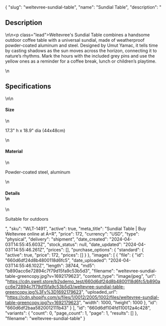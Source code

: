 {
  "slug": "weltevree-sundial-table",
  "name": "Sundial Table",
  "description": "<h2>Description</h2>\n<!-- split -->\n<p class=\"lead\">Weltevree's Sundial Table combines a handsome outdoor coffee table with a universal sundial, made of weatherproof powder-coated aluminum and steel. Designed by Umut Yamac, it tells time by casting shadows as the sun moves across the horizon, connecting it to nature’s rhythms. Mark the hours with the included grey pins and use the yellow ones as a reminder for a coffee break, lunch or children’s playtime.</p>\n<h2>Specifications</h2>\n<!-- split -->\n<h4>Size</h4>\n<p>17.3\" h x 18.9\" dia (44x48cm)</p>\n<h4>Material</h4>\n<p>Powder-coated steel, aluminum</p>\n<h4>Details<br>\n</h4>\n<p>Suitable for outdoors<br></p>",
  "sku": "WLT-1491",
  "active": true,
  "meta_title": "Sundial Table | Buy Weltevree online at A+R",
  "price": 172,
  "currency": "USD",
  "type": "physical",
  "delivery": "shipment",
  "date_created": "2024-04-03T14:55:45.603Z",
  "stock_status": null,
  "date_updated": "2024-04-03T14:55:46.261Z",
  "prices": [],
  "purchase_options": {
    "standard": {
      "active": true,
      "price": 172,
      "prices": []
    }
  },
  "images": [
    {
      "file": {
        "id": "660d6df24d8b4800118d6fc5",
        "date_uploaded": "2024-04-03T14:55:46.102Z",
        "length": 38744,
        "md5": "b890acc6e72894c7f79d15fa9c53b5d3",
        "filename": "weltevree-sundial-table-greencopy.jpg?v=1692179623",
        "content_type": "image/jpeg",
        "url": "https://cdn.swell.store/b2sdemo_test/660d6df24d8b4800118d6fc5/b890acc6e72894c7f79d15fa9c53b5d3/weltevree-sundial-table-greencopy.jpg%3Fv%3D1692179623",
        "uploaded_url": "https://cdn.shopify.com/s/files/1/0012/2005/1002/files/weltevree-sundial-table-greencopy.jpg?v=1692179623",
        "width": 1000,
        "height": 1000
      },
      "id": "660d6df2baa5820012111b43"
    }
  ],
  "id": "660d6df104fd110012a4c428",
  "variants": {
    "count": 0,
    "page_count": 1,
    "page": 1,
    "results": []
  },
  "filename": "weltevree-sundial-table"
}